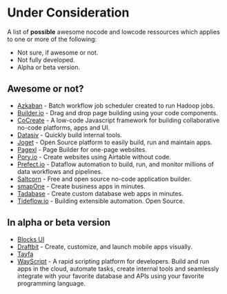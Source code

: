 # Under Consideration

A list of **possible** awesome nocode and lowcode ressources which applies to one or more of the following:

- Not sure, if awesome or not.
- Not fully developed.
- Alpha or beta version.

## Awesome or not?

- [Azkaban](https://azkaban.github.io/) - Batch workflow job scheduler created to run Hadoop jobs.
- [Builder.io](https://www.builder.io/) - Drag and drop page building using your code components.
- [CoCreate](https://cocreate.app/) - A low-code Javascript framework for building collaborative no-code platforms, apps and UI.
- [Datasiv](https://www.datasiv.io/) - Quickly build internal tools.
- [Joget](https://www.joget.org/) - Open Source platform to easily build, run and maintain apps.
- [Pagexl](https://pagexl.com/) - Page Builder for one-page websites.
- [Pory.io](https://pory.io/) - Create websites using Airtable without code.
- [Prefect.io](https://www.prefect.io/) - Dataflow automation to build, run, and monitor millions of data workflows and pipelines.
- [Saltcorn](https://saltcorn.com/) - Free and open source no-code application builder.
- [smapOne](https://www.smapone.com/) - Create business apps in minutes.
- [Tadabase](https://tadabase.io/) - Create custom database web apps in minutes.
- [Tideflow.io](https://www.tideflow.io/) - Building extensible automation. Open Source.

## In alpha or beta version

- [Blocks UI](https://blocks-ui.com/)
- [Draftbit](https://draftbit.com/) - Create, customize, and launch mobile apps visually.
- [Tayfa](https://usetayfa.com/)
- [WayScript](https://wayscript.com/) - A rapid scripting platform for developers. Build and run apps in the cloud, automate tasks, create internal tools and seamlessly integrate with your favorite database and APIs using your favorite programming language.
